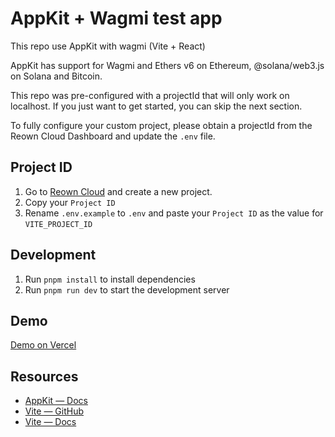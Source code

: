 # AppKit + Wagmi test app

This repo use AppKit with wagmi (Vite + React)

AppKit has support for Wagmi and Ethers v6 on Ethereum, @solana/web3.js on Solana and Bitcoin.

This repo was pre-configured with a projectId that will only work on localhost. If you just want to get started, you can skip the next section.

To fully configure your custom project, please obtain a projectId from the Reown Cloud Dashboard and update the `.env` file.

## Project ID

1. Go to [Reown Cloud](https://cloud.reown.com) and create a new project.
2. Copy your `Project ID`
3. Rename `.env.example` to `.env` and paste your `Project ID` as the value for `VITE_PROJECT_ID`

## Development

1. Run `pnpm install` to install dependencies
2. Run `pnpm run dev` to start the development server

## Demo

[Demo on Vercel](https://test-appkit-wagmi.vercel.app/)


## Resources

- [AppKit — Docs](https://docs.reown.com/appkit/overview)
- [Vite — GitHub](https://github.com/vitejs/vite)
- [Vite — Docs](https://vitejs.dev/guide/)
